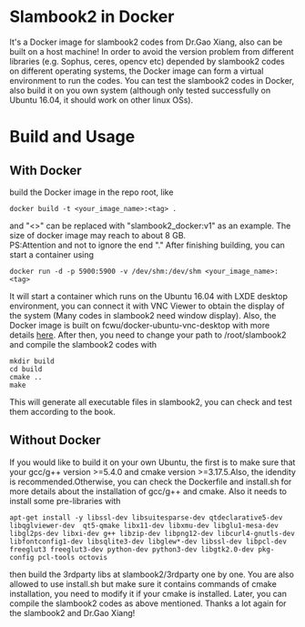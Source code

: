 # Slambook2 in Docker
It's a Docker image for slambook2 codes from Dr.Gao Xiang, also can be built on a host machine!
In order to avoid the version problem from different libraries (e.g. Sophus, ceres, opencv etc) depended by slambook2 codes on different operating systems, the Docker image can form a virtual environment to run the codes. You can test the slambook2 codes in Docker, also build it on you own system (although only tested successfully on Ubuntu 16.04, it should work on other linux OSs).
# Build and Usage
## With Docker
build the Docker image in the repo root, like
```
docker build -t <your_image_name>:<tag> .
```
and "<>" can be replaced with "slambook2_docker:v1" as an example. The size of docker image may reach to about 8 GB.  
PS:Attention and not to ignore the end "."
After finishing building, you can start a container using
```
docker run -d -p 5900:5900 -v /dev/shm:/dev/shm <your_image_name>:<tag>
```
It will start a container which runs on the Ubuntu 16.04 with LXDE desktop environment, you can connect it with VNC Viewer to obtain the display of the system (Many codes in slambook2 need window display). Also, the Docker image is built on fcwu/docker-ubuntu-vnc-desktop with more details [here](https://github.com/fcwu/docker-ubuntu-vnc-desktop).
After then, you need to change your path to /root/slambook2 and compile the slambook2 codes with
```
mkdir build
cd build
cmake ..
make
```
This will generate all executable files in slambook2, you can check and test them according to the book.
## Without Docker
If you would like to build it on your own Ubuntu, the first is to make sure that your gcc/g++ version >=5.4.0 and cmake version >=3.17.5.Also, the idendity is recommended.Otherwise, you can check the Dockerfile and install.sh for more details about the installation of gcc/g++ and cmake. Also it needs to install some pre-libraries with
```
apt-get install -y libssl-dev libsuitesparse-dev qtdeclarative5-dev libqglviewer-dev  qt5-qmake libx11-dev libxmu-dev libglu1-mesa-dev libgl2ps-dev libxi-dev g++ libzip-dev libpng12-dev libcurl4-gnutls-dev libfontconfig1-dev libsqlite3-dev libglew*-dev libssl-dev libpcl-dev freeglut3 freeglut3-dev python-dev python3-dev libgtk2.0-dev pkg-config pcl-tools octovis
```
then build the 3rdparty libs at slambook2/3rdparty one by one. You are also allowed to use install.sh but make sure it contains commands of cmake installation, you need to modify it if your cmake is installed. Later, you can compile the slambook2 codes as above mentioned. Thanks a lot again for the slambook2 and Dr.Gao Xiang!
